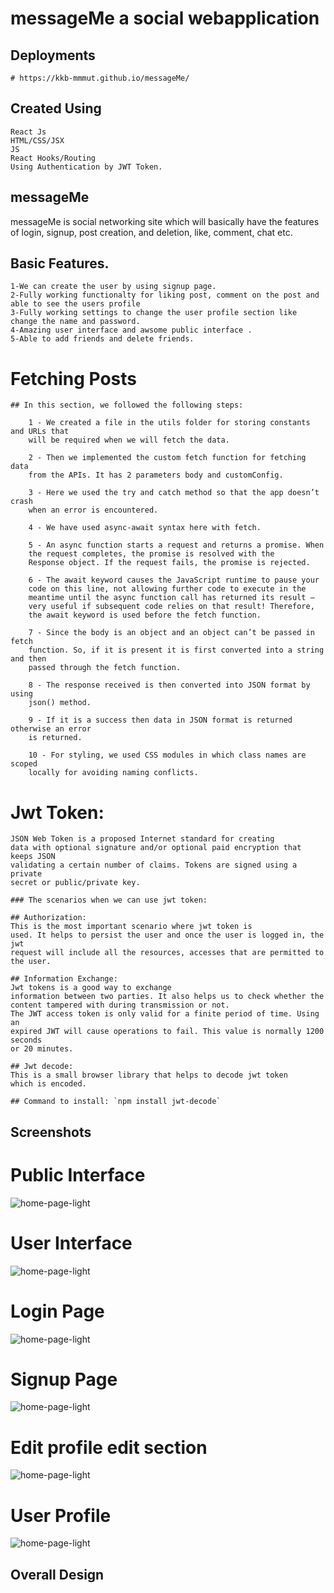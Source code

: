  # messageMe a social webapplication

## Deployments

    # https://kkb-mmmut.github.io/messageMe/ 

## Created Using
    React Js
    HTML/CSS/JSX
    JS
    React Hooks/Routing 
    Using Authentication by JWT Token.
    
## messageMe
  messageMe is social networking site which will basically have the features of
     login, signup, post creation, and deletion, like, comment, chat etc. 

## Basic Features.
    1-We can create the user by using signup page.
    2-Fully working functionalty for liking post, comment on the post and able to see the users profile
    3-Fully working settings to change the user profile section like change the name and password.
    4-Amazing user interface and awsome public interface . 
    5-Able to add friends and delete friends.

#  Fetching Posts
    ## In this section, we followed the following steps:
    
        1 - We created a file in the utils folder for storing constants and URLs that
        will be required when we will fetch the data.
        
        2 - Then we implemented the custom fetch function for fetching data
        from the APIs. It has 2 parameters body and customConfig.
        
        3 - Here we used the try and catch method so that the app doesn’t crash
        when an error is encountered.
        
        4 - We have used async-await syntax here with fetch.
        
        5 - An async function starts a request and returns a promise. When
        the request completes, the promise is resolved with the
        Response object. If the request fails, the promise is rejected.
        
        6 - The await keyword causes the JavaScript runtime to pause your
        code on this line, not allowing further code to execute in the
        meantime until the async function call has returned its result —
        very useful if subsequent code relies on that result! Therefore,
        the await keyword is used before the fetch function.
        
        7 - Since the body is an object and an object can’t be passed in fetch
        function. So, if it is present it is first converted into a string and then
        passed through the fetch function.
        
        8 - The response received is then converted into JSON format by using
        json() method.
        
        9 - If it is a success then data in JSON format is returned otherwise an error
        is returned.
        
        10 - For styling, we used CSS modules in which class names are scoped
        locally for avoiding naming conflicts.
        
# Jwt Token: 
  
    JSON Web Token is a proposed Internet standard for creating
    data with optional signature and/or optional paid encryption that keeps JSON
    validating a certain number of claims. Tokens are signed using a private
    secret or public/private key.
    
    ### The scenarios when we can use jwt token:
    
    ## Authorization: 
    This is the most important scenario where jwt token is
    used. It helps to persist the user and once the user is logged in, the jwt
    request will include all the resources, accesses that are permitted to
    the user.
    
    ## Information Exchange: 
    Jwt tokens is a good way to exchange
    information between two parties. It also helps us to check whether the
    content tampered with during transmission or not.
    The JWT access token is only valid for a finite period of time. Using an
    expired JWT will cause operations to fail. This value is normally 1200 seconds
    or 20 minutes.
    
    ## Jwt decode: 
    This is a small browser library that helps to decode jwt token
    which is encoded.
    
    ## Command to install: `npm install jwt-decode`

## Screenshots
# Public Interface
![home-page-light](https://raw.githubusercontent.com/kkb-mmmut/messageMe/main/Project-files/screenshots/public_interface.png)

# User Interface 
![home-page-light](https://raw.githubusercontent.com/kkb-mmmut/messageMe/main/Project-files/screenshots/user_profile.png)

# Login Page 
![home-page-light](https://raw.githubusercontent.com/kkb-mmmut/messageMe/main/Project-files/screenshots/login_page.png)

# Signup Page 
![home-page-light](https://raw.githubusercontent.com/kkb-mmmut/messageMe/main/Project-files/screenshots/signup_page.png)

# Edit profile edit section
![home-page-light](https://raw.githubusercontent.com/kkb-mmmut/messageMe/main/Project-files/screenshots/edit_profile_section.png)

# User Profile
![home-page-light](https://raw.githubusercontent.com/kkb-mmmut/messageMe/main/Project-files/screenshots/user_settings.png)
 

## Overall Design 
